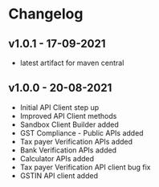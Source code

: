 # Changelog

## v1.0.1 - 17-09-2021
*  latest artifact for maven central

## v1.0.0 - 20-08-2021
* Initial API Client step up
* Improved API Client methods
* Sandbox Client Builder added
* GST Compliance - Public APIs added
* Tax payer Verification  APIs added
* Bank Verification APIs added
* Calculator APIs added
* Tax payer Verification API client bug fix
* GSTIN API client added
